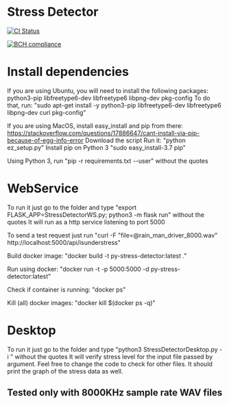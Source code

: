 # Stress Detector

[![CI Status](https://circleci.com/gh/maxmousee/Py-Stress-Detector.svg?style=shield&circle-token=:circle-token)](https://circleci.com/gh/maxmousee/Py-Stress-Detector)

[![BCH compliance](https://bettercodehub.com/edge/badge/maxmousee/Py-Stress-Detector?branch=master)](https://bettercodehub.com/)

# Install dependencies

If you are using Ubuntu, you will need to install the following packages:
python3-pip libfreetype6-dev libfreetype6 libpng-dev pkg-config
To do that, run:
"sudo apt-get install -y python3-pip libfreetype6-dev libfreetype6 libpng-dev curl pkg-config"

If you are using MacOS, install easy_install and pip from there:
https://stackoverflow.com/questions/17886647/cant-install-via-pip-because-of-egg-info-error
Download the script
Run it:
"python ez_setup.py"
Install pip on Python 3
"sudo easy_install-3.7 pip"

Using Python 3, run "pip -r requirements.txt --user" without the quotes

# WebService

To run it just go to the folder and type "export FLASK_APP=StressDetectorWS.py; python3 -m flask run" without the quotes
It will run as a http service listening to port 5000

To send a test request just run "curl -F "file=@rain_man_driver_8000.wav" http://localhost:5000/api/isunderstress"

Build docker image:
"docker build -t py-stress-detector:latest ."

Run using docker:
"docker run -t -p 5000:5000 -d py-stress-detector:latest"

Check if container is running:
"docker ps"

Kill (all) docker images:
"docker kill $(docker ps -q)"

# Desktop

To run it just go to the folder and type "python3 StressDetectorDesktop.py -i <inputfile>" without the quotes
It will verify stress level for the input file passed by argument. Feel free to change the code to check for other files.
It should print the graph of the stress data as well.

## Tested only with 8000KHz sample rate WAV files
